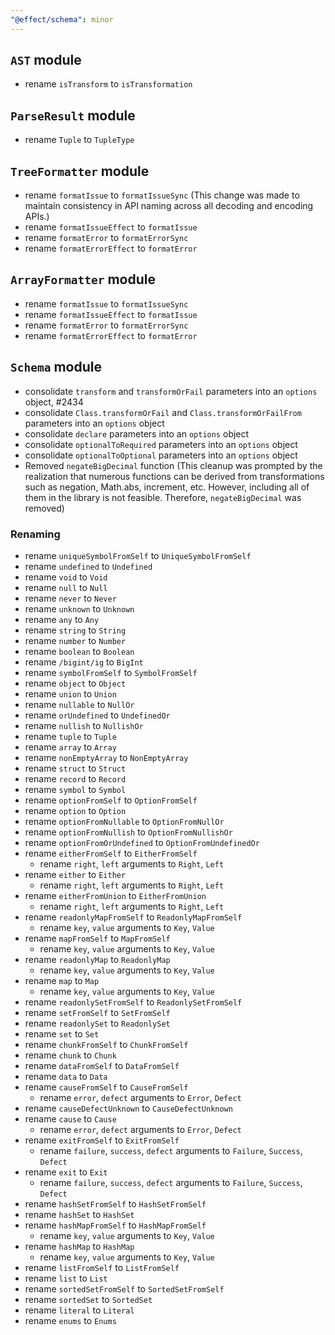 ```yaml
---
"@effect/schema": minor
---
```


## `AST` module

- rename `isTransform` to `isTransformation`

## `ParseResult` module

- rename `Tuple` to `TupleType`

## `TreeFormatter` module

- rename `formatIssue` to `formatIssueSync` (This change was made to maintain consistency in API naming across all decoding and encoding APIs.)
- rename `formatIssueEffect` to `formatIssue`
- rename `formatError` to `formatErrorSync`
- rename `formatErrorEffect` to `formatError`

## `ArrayFormatter` module

- rename `formatIssue` to `formatIssueSync`
- rename `formatIssueEffect` to `formatIssue`
- rename `formatError` to `formatErrorSync`
- rename `formatErrorEffect` to `formatError`

## `Schema` module

- consolidate `transform` and `transformOrFail` parameters into an `options` object, #2434
- consolidate `Class.transformOrFail` and `Class.transformOrFailFrom` parameters into an `options` object
- consolidate `declare` parameters into an `options` object
- consolidate `optionalToRequired` parameters into an `options` object
- consolidate `optionalToOptional` parameters into an `options` object
- Removed `negateBigDecimal` function (This cleanup was prompted by the realization that numerous functions can be derived from transformations such as negation, Math.abs, increment, etc. However, including all of them in the library is not feasible. Therefore, `negateBigDecimal` was removed)

### Renaming

- rename `uniqueSymbolFromSelf` to `UniqueSymbolFromSelf`
- rename `undefined` to `Undefined`
- rename `void` to `Void`
- rename `null` to `Null`
- rename `never` to `Never`
- rename `unknown` to `Unknown`
- rename `any` to `Any`
- rename `string` to `String`
- rename `number` to `Number`
- rename `boolean` to `Boolean`
- rename `/bigint/ig` to `BigInt`
- rename `symbolFromSelf` to `SymbolFromSelf`
- rename `object` to `Object`
- rename `union` to `Union`
- rename `nullable` to `NullOr`
- rename `orUndefined` to `UndefinedOr`
- rename `nullish` to `NullishOr`
- rename `tuple` to `Tuple`
- rename `array` to `Array`
- rename `nonEmptyArray` to `NonEmptyArray`
- rename `struct` to `Struct`
- rename `record` to `Record`
- rename `symbol` to `Symbol`
- rename `optionFromSelf` to `OptionFromSelf`
- rename `option` to `Option`
- rename `optionFromNullable` to `OptionFromNullOr`
- rename `optionFromNullish` to `OptionFromNullishOr`
- rename `optionFromOrUndefined` to `OptionFromUndefinedOr`
- rename `eitherFromSelf` to `EitherFromSelf`
  - rename `right`, `left` arguments to `Right`, `Left`
- rename `either` to `Either`
  - rename `right`, `left` arguments to `Right`, `Left`
- rename `eitherFromUnion` to `EitherFromUnion`
  - rename `right`, `left` arguments to `Right`, `Left`
- rename `readonlyMapFromSelf` to `ReadonlyMapFromSelf`
  - rename `key`, `value` arguments to `Key`, `Value`
- rename `mapFromSelf` to `MapFromSelf`
  - rename `key`, `value` arguments to `Key`, `Value`
- rename `readonlyMap` to `ReadonlyMap`
  - rename `key`, `value` arguments to `Key`, `Value`
- rename `map` to `Map`
  - rename `key`, `value` arguments to `Key`, `Value`
- rename `readonlySetFromSelf` to `ReadonlySetFromSelf`
- rename `setFromSelf` to `SetFromSelf`
- rename `readonlySet` to `ReadonlySet`
- rename `set` to `Set`
- rename `chunkFromSelf` to `ChunkFromSelf`
- rename `chunk` to `Chunk`
- rename `dataFromSelf` to `DataFromSelf`
- rename `data` to `Data`
- rename `causeFromSelf` to `CauseFromSelf`
  - rename `error`, `defect` arguments to `Error`, `Defect`
- rename `causeDefectUnknown` to `CauseDefectUnknown`
- rename `cause` to `Cause`
  - rename `error`, `defect` arguments to `Error`, `Defect`
- rename `exitFromSelf` to `ExitFromSelf`
  - rename `failure`, `success`, `defect` arguments to `Failure`, `Success`, `Defect`
- rename `exit` to `Exit`
  - rename `failure`, `success`, `defect` arguments to `Failure`, `Success`, `Defect`
- rename `hashSetFromSelf` to `HashSetFromSelf`
- rename `hashSet` to `HashSet`
- rename `hashMapFromSelf` to `HashMapFromSelf`
  - rename `key`, `value` arguments to `Key`, `Value`
- rename `hashMap` to `HashMap`
  - rename `key`, `value` arguments to `Key`, `Value`
- rename `listFromSelf` to `ListFromSelf`
- rename `list` to `List`
- rename `sortedSetFromSelf` to `SortedSetFromSelf`
- rename `sortedSet` to `SortedSet`
- rename `literal` to `Literal`
- rename `enums` to `Enums`
